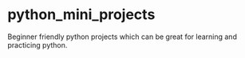 # python_mini_projects
Beginner friendly python projects which can be great for learning and practicing python.
